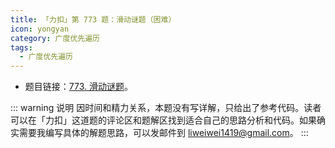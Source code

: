 ```yaml
---
title: 「力扣」第 773 题：滑动谜题（困难）
icon: yongyan
category: 广度优先遍历
tags:
  - 广度优先遍历
---
```



+ 题目链接：[773. 滑动谜题](https://leetcode-cn.com/problems/sliding-puzzle/)。


::: warning 说明
因时间和精力关系，本题没有写详解，只给出了参考代码。读者可以在「力扣」这道题的评论区和题解区找到适合自己的思路分析和代码。如果确实需要我编写具体的解题思路，可以发邮件到 liweiwei1419@gmail.com。
:::

